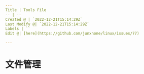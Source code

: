 ```yaml
---
Title | Tools File
-- | --
Created @ | `2022-12-21T15:14:29Z`
Last Modify @| `2022-12-21T15:14:29Z`
Labels | ``
Edit @| [here](https://github.com/junxnone/linux/issues/77)

---
```

# 文件管理

